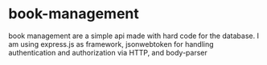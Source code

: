 # book-management
book management are a simple api made with hard code for the database. I am using express.js as framework, jsonwebtoken for handling authentication and authorization via HTTP, and body-parser 
